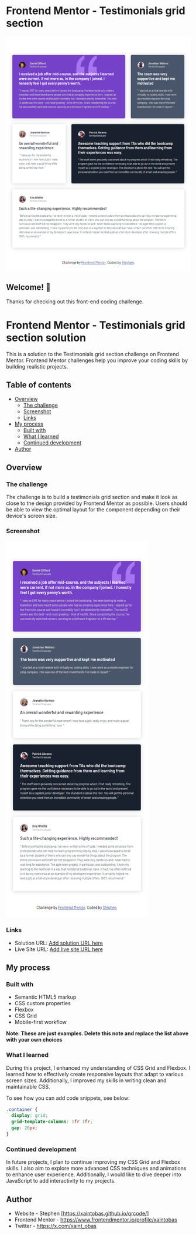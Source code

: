 # Frontend Mentor - Testimonials grid section

![Design preview for the Testimonials grid section coding challenge](./design/tablet-design.png)

## Welcome! 👋

Thanks for checking out this front-end coding challenge.

# Frontend Mentor - Testimonials grid section solution

This is a solution to the Testimonials grid section challenge on Frontend Mentor. Frontend Mentor challenges help you improve your coding skills by building realistic projects.

## Table of contents

- [Overview](#overview)
  - [The challenge](#the-challenge)
  - [Screenshot](#screenshot)
  - [Links](#links)
- [My process](#my-process)
  - [Built with](#built-with)
  - [What I learned](#what-i-learned)
  - [Continued development](#continued-development)
- [Author](#author)

## Overview

### The challenge

The challenge is to build a testimonials grid section and make it look as close to the design provided by Frontend Mentor as possible. Users should be able to view the optimal layout for the component depending on their device's screen size.

### Screenshot

![](./design/mobile-design.png)

### Links

- Solution URL: [Add solution URL here](https://your-solution-url.com)
- Live Site URL: [Add live site URL here](https://your-live-site-url.com)

## My process

### Built with

- Semantic HTML5 markup
- CSS custom properties
- Flexbox
- CSS Grid
- Mobile-first workflow

**Note: These are just examples. Delete this note and replace the list above with your own choices**

### What I learned

During this project, I enhanced my understanding of CSS Grid and Flexbox. I learned how to effectively create responsive layouts that adapt to various screen sizes. Additionally, I improved my skills in writing clean and maintainable CSS.

To see how you can add code snippets, see below:

```css
.container {
  display: grid;
  grid-template-columns: 1fr 1fr;
  gap: 20px;
}
```

### Continued development

In future projects, I plan to continue improving my CSS Grid and Flexbox skills. I also aim to explore more advanced CSS techniques and animations to enhance user experience. Additionally, I would like to dive deeper into JavaScript to add interactivity to my projects.

## Author

- Website - Stephen [https://xaintobas.github.io/qrcode/]
- Frontend Mentor - https://www.frontendmentor.io/profile/xaintobas
- Twitter - https://x.com/xaint_obas
